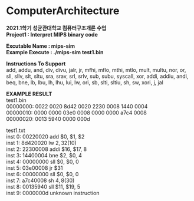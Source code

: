 # ComputerArchitecture
<b>2021.1학기 성균관대학교 컴퓨터구조개론 수업  
Project1 : Interpret MIPS binary code </b>  

<b>Excutable Name : mips-sim  
Example Execute : ./mips-sim test1.bin</b>

<b>Instructions To Support</b>  
add, addu, and, div, divu, jalr, jr, mfhi, mflo, mthi, mtlo, mult, multu, nor, or, sll, sllv, slt, sltu, sra, srav, srl, srlv, sub, subu, syscall, xor, addi, addiu, andi, beq, bne, lb, lbu, lh, lhu, lui, lw, ori, sb, slti, sltiu, sh, sw, xori, j, jal

<b>EXAMPLE RESULT</b>  
test1.bin  
00000000: 0022 0020 8d42 0020 2230 0008 1440 0004  
00000010: 0000 0000 03e0 0008 0000 0000 a7c4 0008  
00000020: 0013 5940 0000 000d  

test1.txt  
inst 0: 00220020 add $0, $1, $2  
inst 1: 8d420020 lw $2, 32($10)  
inst 2: 22300008 addi $16, $17, 8  
inst 3: 14400004 bne $2, $0, 4  
inst 4: 00000000 sll $0, $0, 0  
inst 5: 03e00008 jr $31  
inst 6: 00000000 sll $0, $0, 0  
inst 7: a7c40008 sh $4, 8($30)  
inst 8: 00135940 sll $11, $19, 5  
inst 9: 0000000d unknown instruction  
